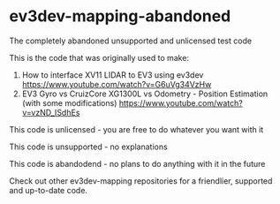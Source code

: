 # ev3dev-mapping-abandoned
The completely abandoned unsupported and unlicensed test code

This is the code that was originally used to make:

1.  How to interface XV11 LIDAR to EV3 using ev3dev 
	https://www.youtube.com/watch?v=G6uVg34VzHw
2.  EV3 Gyro vs CruizCore XG1300L vs Odometry - Position Estimation (with some modifications)
	https://www.youtube.com/watch?v=vzND_ISdhEs
	
This code is unlicensed - you are free to do whatever you want with it

This code is unsupported - no explanations

This code is abandodend - no plans to do anything with it in the future

Check out other ev3dev-mapping repositories for a friendlier, supported and up-to-date code.
